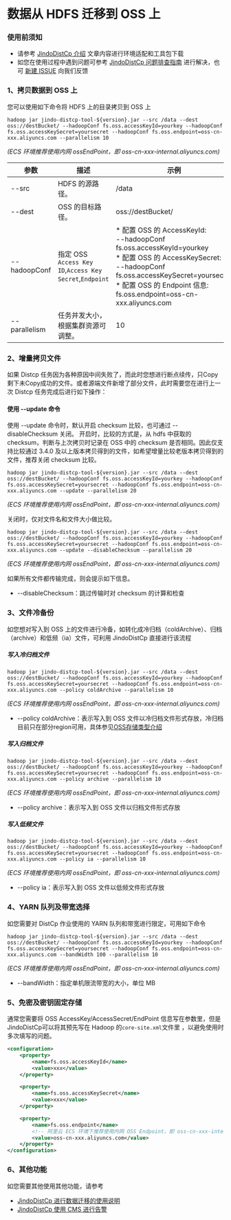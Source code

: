 # 数据从 HDFS 迁移到 OSS 上

### 使用前须知
* 请参考 [JindoDistCp 介绍](jindo_distcp_overview.md) 文章内容进行环境适配和工具包下载
* 如您在使用过程中遇到问题可参考 [JindoDistCp 问题排查指南](jindo_distcp_QA.md) 进行解决，也可 [新建 ISSUE](https://github.com/aliyun/alibabacloud-jindodata/issues/new) 向我们反馈

### 1、拷贝数据到 OSS 上
您可以使用如下命令将 HDFS 上的目录拷贝到 OSS 上
```shell
hadoop jar jindo-distcp-tool-${version}.jar --src /data --dest oss://destBucket/ --hadoopConf fs.oss.accessKeyId=yourkey --hadoopConf fs.oss.accessKeySecret=yoursecret --hadoopConf fs.oss.endpoint=oss-cn-xxx.aliyuncs.com --parallelism 10
```
 *(ECS 环境推荐使用内网 ossEndPoint，即 oss-cn-xxx-internal.aliyuncs.com)*

| 参数 | 描述 | 示例 |
| --- | --- | --- |
| --src | HDFS 的源路径。| /data |
| --dest | OSS 的目标路径。| oss://destBucket/ |
| --hadoopConf | 指定 OSS `Access Key ID`,`Access Key Secret`,`Endpoint`|  * 配置 OSS 的 AccessKeyId:</br>  --hadoopConf fs.oss.accessKeyId=yourkey</br>  * 配置 OSS 的 AccessKeySecret:</br>   --hadoopConf fs.oss.accessKeySecret=yoursecret</br>  * 配置 OSS 的 Endpoint 信息:</br>  fs.oss.endpoint=oss-cn-xxx.aliyuncs.com |
| --parallelism | 任务并发大小，根据集群资源可调整。| 10 |

### 2、增量拷贝文件
如果 Distcp 任务因为各种原因中间失败了，而此时您想进行断点续传，只Copy剩下未Copy成功的文件。或者源端文件新增了部分文件，此时需要您在进行上一次 Distcp 任务完成后进行如下操作：
#### 使用 --update 命令
使用 --update 命令时，默认开启 checksum 比较，也可通过 --disableChecksum 关闭。
开启时，比较的方式是，从 hdfs 中获取的 checksum，判断与上次拷贝时记录在 OSS 中的 checksum 是否相同。因此仅支持比较通过 3.4.0 及以上版本拷贝得到的文件，如希望增量比较老版本拷贝得到的文件，推荐关闭 checksum 比较。

```shell
hadoop jar jindo-distcp-tool-${version}.jar --src /data --dest oss://destBucket/ --hadoopConf fs.oss.accessKeyId=yourkey --hadoopConf fs.oss.accessKeySecret=yoursecret --hadoopConf fs.oss.endpoint=oss-cn-xxx.aliyuncs.com --update --parallelism 20
```
 *(ECS 环境推荐使用内网 ossEndPoint，即 oss-cn-xxx-internal.aliyuncs.com)*

关闭时，仅对文件名和文件大小做比较。

```shell
hadoop jar jindo-distcp-tool-${version}.jar --src /data --dest oss://destBucket/ --hadoopConf fs.oss.accessKeyId=yourkey --hadoopConf fs.oss.accessKeySecret=yoursecret --hadoopConf fs.oss.endpoint=oss-cn-xxx.aliyuncs.com --update --disableChecksum --parallelism 20
```
 *(ECS 环境推荐使用内网 ossEndPoint，即 oss-cn-xxx-internal.aliyuncs.com)*

如果所有文件都传输完成，则会提示如下信息。

* --disableChecksum：跳过传输时对 checksum 的计算和检查

### 3、文件冷备份
如您想对写入到 OSS 上的文件进行冷备，如转化成冷归档（coldArchive）、归档（archive）和低频（ia）文件，可利用 JindoDistCp 直接进行该流程

##### 写入冷归档文件

```shell
hadoop jar jindo-distcp-tool-${version}.jar --src /data --dest oss://destBucket/ --hadoopConf fs.oss.accessKeyId=yourkey --hadoopConf fs.oss.accessKeySecret=yoursecret --hadoopConf fs.oss.endpoint=oss-cn-xxx.aliyuncs.com --policy coldArchive --parallelism 10
```

 *(ECS 环境推荐使用内网 ossEndPoint，即 oss-cn-xxx-internal.aliyuncs.com)*

* --policy coldArchive：表示写入到 OSS 文件以冷归档文件形式存放，冷归档目前只在部分region可用，具体参见[OSS存储类型介绍](https://help.aliyun.com/document_detail/51374.html?utm_content=g_1000230851&spm=5176.20966629.toubu.3.f2991ddcpxxvD1#title-o8q-tl3-j65)

##### 写入归档文件
```shell
hadoop jar jindo-distcp-tool-${version}.jar --src /data --dest oss://destBucket/ --hadoopConf fs.oss.accessKeyId=yourkey --hadoopConf fs.oss.accessKeySecret=yoursecret --hadoopConf fs.oss.endpoint=oss-cn-xxx.aliyuncs.com --policy archive --parallelism 10
```
 *(ECS 环境推荐使用内网 ossEndPoint，即 oss-cn-xxx-internal.aliyuncs.com)*

* --policy archive：表示写入到 OSS 文件以归档文件形式存放
##### 写入低频文件
```shell
hadoop jar jindo-distcp-tool-${version}.jar --src /data --dest oss://destBucket/ --hadoopConf fs.oss.accessKeyId=yourkey --hadoopConf fs.oss.accessKeySecret=yoursecret --hadoopConf fs.oss.endpoint=oss-cn-xxx.aliyuncs.com --policy ia --parallelism 10
```
 *(ECS 环境推荐使用内网 ossEndPoint，即 oss-cn-xxx-internal.aliyuncs.com)*

* --policy ia：表示写入到 OSS 文件以低频文件形式存放

### 4、YARN 队列及带宽选择
如您需要对 DistCp 作业使用的 YARN 队列和带宽进行限定，可用如下命令
```shell
hadoop jar jindo-distcp-tool-${version}.jar --src /data --dest oss://destBucket/ --hadoopConf fs.oss.accessKeyId=yourkey --hadoopConf fs.oss.accessKeySecret=yoursecret --hadoopConf fs.oss.endpoint=oss-cn-xxx.aliyuncs.com --bandWidth 100 --parallelism 10
```
 *(ECS 环境推荐使用内网 ossEndPoint，即 oss-cn-xxx-internal.aliyuncs.com)*

* --bandWidth：指定单机限流带宽的大小，单位 MB

### 5、免密及密钥固定存储
通常您需要将 OSS AccessKey/AccessSecret/EndPoint 信息写在参数里，但是JindoDistCp可以将其预先写在 Hadoop 的`core-site.xml`文件里 ，以避免使用时多次填写的问题。

```xml
<configuration>
    <property>
        <name>fs.oss.accessKeyId</name>
        <value>xxx</value>
    </property>

    <property>
        <name>fs.oss.accessKeySecret</name>
        <value>xxx</value>
    </property>

    <property>
        <name>fs.oss.endpoint</name>
        <!-- 阿里云 ECS 环境下推荐使用内网 OSS Endpoint，即 oss-cn-xxx-internal.aliyuncs.com -->
        <value>oss-cn-xxx.aliyuncs.com</value>
    </property>
</configuration>
```
### 6、其他功能
如您需要其他使用其他功能，请参考
* [JindoDistCp 进行数据迁移的使用说明](jindo_distcp_how_to.md)
* [JindoDistCp 使用 CMS 进行告警](jindo_distcp_how_to_cms.md)


